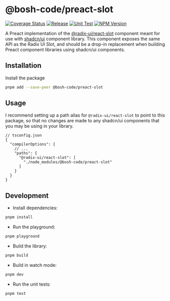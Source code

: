 # @bosh-code/preact-slot

[![Coverage Status](https://coveralls.io/repos/github/bosh-code/preact-slot/badge.svg)](https://coveralls.io/github/bosh-code/preact-slot)
[![Release](https://github.com/bosh-code/preact-slot/actions/workflows/release.yml/badge.svg)](https://github.com/bosh-code/preact-slot/actions/workflows/release.yml)
[![Unit Test](https://github.com/bosh-code/preact-slot/actions/workflows/unit-test.yml/badge.svg?branch=main)](https://github.com/bosh-code/preact-slot/actions/workflows/unit-test.yml)
[![NPM Version](https://img.shields.io/npm/v/%40bosh-code%2Fpreact-slot)](https://www.npmjs.com/package/@bosh-code/preact-slot)


A Preact implementation of the [@radix-ui/react-slot](https://www.radix-ui.com/primitives) component meant for use
with [shadcn/ui](https://ui.shadcn.com) component library. This component exposes the same API as the Radix UI Slot,
and should be a drop-in replacement when building Preact component libraries using shadcn/ui components.

## Installation

Install the package

```bash
pnpm add --save-peer @bosh-code/preact-slot
```

## Usage

I recommend setting up a path alias for `@radix-ui/react-slot` to point to this package, so that no changes are made to
any shadcn/ui components that you may be using in your library.

```json5
// tsconfig.json
{
  "compilerOptions": {
    // ...
    "paths": {
      "@radix-ui/react-slot": [
        "./node_modules/@bosh-code/preact-slot"
      ]
    }
  }
}
```

## Development

- Install dependencies:

```bash
pnpm install
```

- Run the playground:

```bash
pnpm playground
```

- Build the library:

```bash
pnpm build
```

- Build in watch mode:

```bash
pnpm dev
```

- Run the unit tests:

```bash
pnpm test
```
